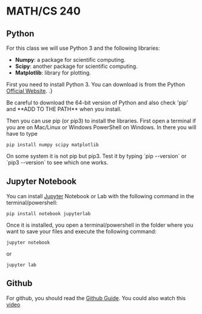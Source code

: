 # MATH/CS 240

## Python

For this class we will use Python 3 and the following libraries:
* **Numpy**: a package for scientific computing.
* **Scipy**: another package for scientific computing.
* **Matplotlib**: library for plotting.

First you need to install Python 3. You can download is from the Python [Official Website](https://www.python.org/downloads/). .}

<div class="alert alert-primary" role="alert">
  Be careful to download the 64-bit version of Python and also check 'pip' and **ADD TO THE PATH** when you install.
</div>


Then you can use pip (or pip3) to install the libraries. First open a terminal if you are on Mac/Linux or Windows PowerShell on Windows. In there you will have to type
<pre class="command-line"><code class="language-bash">pip install numpy scipy matplotlib
</code></pre>

<div class="alert alert-primary" role="alert">
  On some system it is not pip but pip3. Test it by typing `pip --version` or `pip3 --version` to see which one works.
</div>

## Jupyter Notebook

You can install [Jupyter](https://jupyter.org/install.html) Notebook or Lab with the following command in the terminal/powershell:

<pre class="command-line"><code class="language-bash">pip install notebook jupyterlab
</code></pre>

Once it is installed, you open a terminal/powershell in the folder where you want to save your files and execute the following command:

<pre class="command-line"><code class="language-bash">jupyter notebook
</code></pre>
or
<pre class="command-line"><code class="language-bash">jupyter lab
</code></pre>


## Github

For github, you should read the [Github Guide](http://www.amac.xyz/guides/github_guide.html). You could also watch this [video](https://www.youtube.com/watch?v=SWYqp7iY_Tc)